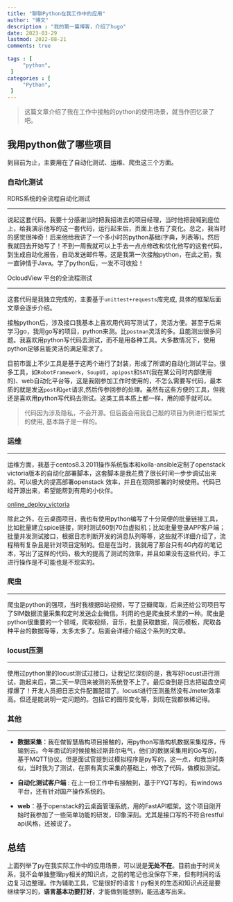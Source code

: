 ```yaml
---
title: "聊聊Python在我工作中的应用"                         
author: "博文"  
description : "我的第一篇博客，介绍了hugo"    
date: 2023-03-29        
lastmod: 2022-08-21  
comments: true 
 
tags : [                                    
     "python",
 ]
categories : [                              
     "Python",
 ]
---
```

> 这篇文章介绍了我在工作中接触的python的使用场景，就当作回忆录了吧。

## 我用python做了哪些项目

到目前为止，主要用在了自动化测试、运维、爬虫这三个方面。

### 自动化测试

RDRS系统的全流程自动化测试

------

说起这套代码，我要十分感谢当时把我招进去的项目经理，当时他把我喊到座位上，给我演示他写的这一套代码，运行起来后，页面上也有了变化。总之，我当时的感觉很神奇！后来他给我讲了一个多小时的python基础(字典，列表等)。然后我就回去开始写了！不到一周我就可以上手去一点点修改和优化他写的这套代码，到生成自动化报告，自动发送邮件等。这是我第一次接触python，在此之前，我一直钟情于Java。学了python后，一发不可收拾！

OcloudView 平台的全流程测试

------

这套代码是我独立完成的，主要基于`unittest+requests`库完成, 具体的框架后面文章会逐步介绍。

接触python后，涉及接口我基本上喜欢用代码写测试了，灵活方便。甚至于后来学习go，我用go写的项目，python来测。比`postman`灵活的多。且能测出很多问题。我喜欢用python写代码去测试，而不是用各种工具。大多数情况下，使用python足够且能灵活的满足需求了。

目前市面上不少工具是基于这两个进行了封装，形成了所谓的自动化测试平台。很多工具，如`RobotFramework`，`SoupUI`，`apipost`和`SAT`(我在某公司时内部使用的)、web自动化平台等，这是我刚参加工作时使用的，不怎么需要写代码，最本质的就是发送`post`和`get`请求,然后传参回参的处理。虽然有这些方便的工具，但我还是喜欢用python写代码去测试。这类工具本质上都一样，用的顺手就可以。

> 代码因为涉及隐私，不会开源。但后面会用我自己敲的项目为例进行框架式的使用, 基本路子是一样的。

### 运维

------

运维方面，我基于centos8.3.2011操作系统版本和kolla-ansible定制了openstack victoria版本的自动化部署脚本，这套脚本是我花费了很长时间一步步调试出来的。可以极大的提高部署openstack 效率，并且在现网部署的时候使用。代码已经开源出来，希望能帮到有用的小伙伴。

[online_deploy_victoria](https://github.com/sunnydongbowen/online_deploy_victoria)  

除此之外，在云桌面项目，我也有使用python编写了十分简便的批量链接工具，比如批量建立spice链接，同时测试60到70台虚拟机；比如批量登录APP客户端；批量并发测试接口，根据日志判断开发的消息队列等等，这些就不详细介绍了，流程稍有复杂且是针对项目定制的。但是在当时，我就用了那台只有4G内存的笔记本，写出了这样的代码，极大的提高了测试的效率，并且如果没有这些代码，手工进行操作是不可能也是不现实的。

### 爬虫

------

爬虫是python的强项，当时我根据B站视频，写了豆瓣爬取，后来还给公司项目写了SIM数据流量采集和定时发送企业微信。利用的也是爬虫技术里的一种。爬虫是python很重要的一个领域，爬取视频，音乐，批量获取数据，简历模板，爬取各种平台的数据等等，太多太多了。后面会详细介绍这个系列的文章。

### locust压测

------

使用过python里的locust测试过接口，让我记忆深刻的是，我写好locust进行测试，跑起来后，第二天一早回来被测的系统登不上了。最后查到是日志把磁盘空间撑爆了！开发人员把日志文件配置配错了。locust进行压测虽然没有Jmeter效率高。但还是能说明一定问题的。包括它的图形变化等，到现在我都依稀记得。

### 其他

------

- **数据采集**：我在做智慧盾构项目接触的，用python写盾构机数据采集程序，传输到云。今年面试的时候接触过斯菲尔电气，他们的数据采集用的Go写的，基于MQTT协议。但是面试官提到过模拟程序是py写的，这一点，和我当时类似，当时我为了测试，在原有真实采集的基础上，修改了代码，做模拟测试。

- **自动化测试客户端** : 在上一份工作中有接触到，基于PYQT写的，有windows平台，还有针对国产操作系统的。
- **web**：基于openstack的云桌面管理系统，用的FastAPI框架。这个项目刚开始时我参加了一些简单功能的研发，印象深刻。尤其是接口写的不符合restful api风格，还被说了。

## 总结

上面列举了py在我实际工作中的应用场景，可以说是**无处不在**。目前由于时间关系，我不会单独整理py相关的知识点，之前的笔记也没保存下来，但有时间的话边复习边整理。作为辅助工具，它是很好的语言！py相关的生态和知识点还是要继续学习的，**语言基本功要打好**，才能做到能想到，能迅速写出来。